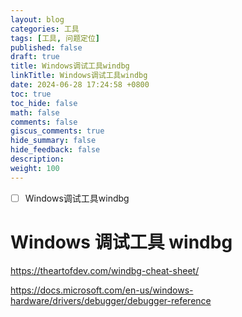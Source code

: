 ```yaml
---
layout: blog
categories: 工具
tags: [工具, 问题定位]
published: false
draft: true
title: Windows调试工具windbg
linkTitle: Windows调试工具windbg
date: 2024-06-28 17:24:58 +0800
toc: true
toc_hide: false
math: false
comments: false
giscus_comments: true
hide_summary: false
hide_feedback: false
description: 
weight: 100
---
```


- [ ] Windows调试工具windbg

# Windows 调试工具 windbg

https://theartofdev.com/windbg-cheat-sheet/

https://docs.microsoft.com/en-us/windows-hardware/drivers/debugger/debugger-reference